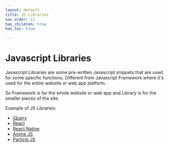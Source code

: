 ```yaml
---
layout: default
title: JS Libraries
nav_order: 11
has_children: true
has_toc: true

---
```


# Javascript Libraries

Javascript Libraries are some pre-written Javascript snippets that are used for some specific functions. Different from Javascript Framework where it's used for the entire website or web app platform.

So Framework is for the whole website or web app and Library is for the smaller pieces of the site.

Example of JS Libraries:
* [jQuery](https://jquery.com)
* [React](https://reactjs.org/)
* [React Native](https://reactnative.dev)
* [Anime JS](https://animejs.com/)
* [Particle JS](https://vincentgarreau.com/particles.js/)

